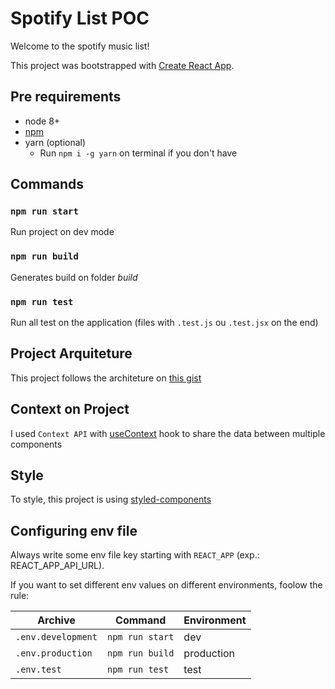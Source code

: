 # Spotify List POC

Welcome to the spotify music list!

This project was bootstrapped with [Create React App](https://github.com/facebook/create-react-app).

## Pre requirements

- node 8+
- [npm](https://www.npmjs.com/get-npm)
- yarn (optional)
    - Run `npm i -g yarn` on terminal if you don't have

## Commands

### `npm run start`

Run project on dev mode

### `npm run build`

Generates build on folder *build*

### `npm run test`

Run all test on the application (files with `.test.js` ou `.test.jsx` on the end)

## Project Arquiteture

This project follows the architeture on [this gist](https://gist.github.com/lavesan/6ca3791dbd9fecf27bbe0ed2235595d9)

## Context on Project

I used `Context API` with [useContext](https://pt-br.reactjs.org/docs/hooks-reference.html#usecontext) hook to share the data between multiple components

## Style

To style, this project is using [styled-components](https://www.styled-components.com/)

## Configuring env file

Always write some env file key starting with `REACT_APP` (exp.: REACT_APP_API_URL).

If you want to set different env values on different environments, foolow the rule:

|Archive           |Command        |Environment |
|------------------|---------------|------------|
|`.env.development`|`npm run start`|dev         |
|`.env.production` |`npm run build`|production  |
|`.env.test`       |`npm run test` |test        |
